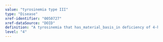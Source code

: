 ```yaml
---
value: "tyrosinemia type III"
type: "Disease"
xref-identifier: "0050727"
xref-dataSource: "DOID"
definition: "A tyrosinemia that has_material_basis_in deficiency of 4-hydroxyphenylpyruvate dioxygenase disrupting the break down of tyrosine."
level: "4"
---
```

